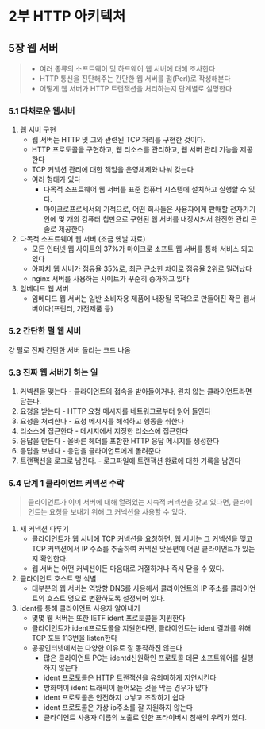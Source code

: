 # 2부 HTTP 아키텍처

## 5장 웹 서버

> - 여러 종류의 소프트웨어 및 하드웨어 웹 서버에 대해 조사한다
> - HTTP 통신을 진단해주는 간단한 웹 서버를 펄(Perl)로 작성해본다
> - 어떻게 웹 서버가 HTTP 트랜잭션을 처리하는지 단계별로 설명한다

### 5.1 다채로운 웹서버

1. 웹 서버 구현
   - 웹 서버는 HTTP 및 그와 관련된 TCP 처리를 구현한 것이다.
   - HTTP 프로토콜을 구현하고, 웹 리소스를 관리하고, 웹 서버 관리 기능을 제공한다
   - TCP 커넥션 관리에 대한 책임을 운영체제와 나눠 갖는다
   - 여러 형태가 있다
     - 다목적 소프트웨어 웹 서버를 표준 컴퓨터 시스템에 설치하고 실행할 수 있다.
     - 마이크로프로세서의 기적으로, 어떤 회사들은 사용자에게 판매할 전자기기 안에 몇 개의 컴퓨터 칩만으로 구현된 웹 서버를 내장시켜서 완전한 관리 콘솔로 제공한다
2. 다목적 소프트웨어 웹 서버 (조금 옛날 자료)
   - 모든 인터넷 웹 사이트의 37%가 마이크로 소프트 웹 서버를 통해 서비스 되고 있다
   - 아파치 웹 서버가 점유율 35%로, 최근 근소한 차이로 점유율 2위로 밀려났다
   - nginx 서버를 사용하는 사이트가 꾸준히 증가하고 있다
3. 임베디드 웹 서버
   - 임베디드 웹 서버는 일반 소비자용 제품에 내장될 목적으로 만들어진 작은 웹서버이다(프린터, 가전제품 등)

### 5.2 간단한 펄 웹 서버

걍 펄로 진짜 간단한 서버 돌리는 코드 나옴

### 5.3 진짜 웹 서버가 하는 일

1. 커넥션을 맺는다 - 클라이언트의 접속을 받아들이거나, 원치 않는 클라이언트라면 닫는다.
2. 요청을 받는다 - HTTP 요청 메시지를 네트워크로부터 읽어 들인다
3. 요청을 처리한다 - 요청 메시지를 해석하고 행동을 취한다
4. 리소스에 접근한다 - 메시지에서 지정한 리소스에 접근한다
5. 응답을 만든다 - 올바른 헤더를 포함한 HTTP 응답 메시지를 생성한다
6. 응답을 보낸다 - 응답을 클라이언트에게 돌려준다
7. 트랜잭션을 로그로 남긴다. - 로그파일에 트랜잭션 완료에 대한 기록을 남긴다

### 5.4 단계 1 클라이언트 커넥션 수락

> 클라이언트가 이미 서버에 대해 열려있는 지속적 커넥션을 갖고 있다면, 클라이언트는 요청을 보내기 위해 그 커넥션을 사용할 수 있다.

1. 새 커넥션 다루기
   - 클라이언트가 웹 서버에 TCP 커넥션을 요청하면, 웹 서버는 그 커넥션을 맺고 TCP 커넥션에서 IP 주소를 추출하여 커넥션 맞은편에 어떤 클라이언트가 있는지 확인한다.
   - 웹 서버는 어떤 커넥션이든 마음대로 거절하거나 즉시 닫을 수 있다.
2. 클라이언트 호스트 명 식별
   - 대부분의 웹 서버는 역방향 DNS를 사용해서 클라이언트의 IP 주소를 클라이언트의 호스트 명으로 변환하도록 설정되어 있다.
3. ident를 통해 클라이언트 사용자 알아내기
   - 몇몇 웹 서버는 또한 IETF ident 프로토콜을 지원한다
   - 클라이언트가 ident프로토콜을 지원한다면, 클라이언트는 ident 결과를 위해 TCP 포트 113번을 listen한다
   - 공공인터넷에서는 다양한 이유로 잘 동작하진 않는다
     - 많은 클라이언트 PC는 identd신원확인 프로토콜 데몬 소프트웨어를 실행하지 않는다
     - ident 프로토콜은 HTTP 트랜잭션을 유의미하게 지연시킨다
     - 방화벽이 ident 트래픽이 들어오는 것을 막는 경우가 많다
     - ident 프로토콜은 안전하지 ㅇ낳고 조작하기 쉽다
     - ident 프로토콜은 가상 ip주소를 잘 지원하지 않는다
     - 클라이언트 사용자 이름의 노출로 인한 프라이버시 침해의 우려가 있다.
